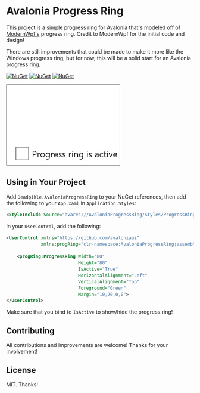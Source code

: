 # Avalonia Progress Ring

This project is a simple progress ring for Avalonia that's modeled off of [ModernWpf's](https://github.com/Kinnara/ModernWpf) progress ring. Credit to ModernWpf for the initial code and design!

There are still improvements that could be made to make it more like the Windows progress ring, but for now, this will be a solid start for an Avalonia progress ring.

[![NuGet](https://img.shields.io/nuget/v/Deadpikle.AvaloniaProgressRing.svg?style=flat-square)](https://www.nuget.org/packages/Deadpikle.AvaloniaProgressRing/)
[![NuGet](https://img.shields.io/nuget/dt/Deadpikle.AvaloniaProgressRing.svg?style=flat-square)](https://www.nuget.org/packages/Deadpikle.AvaloniaProgressRing/)
[![NuGet](https://img.shields.io/github/issues/Deadpikle/AvaloniaProgressRing.svg?style=flat-square)](https://github.com/Deadpikle/AvaloniaProgressRing/issues)

![Progress Ring GIF](img/progress-ring-gif.gif)

## Using in Your Project

Add `Deadpikle.AvaloniaProgressRing` to your NuGet references, then add the following to your `App.xaml` in `Application.Styles`:

```xml
<StyleInclude Source="avares://AvaloniaProgressRing/Styles/ProgressRing.xaml"/>
```

In your `UserControl`, add the following:

```xml
<UserControl xmlns="https://github.com/avaloniaui"
             xmlns:progRing="clr-namespace:AvaloniaProgressRing;assembly=AvaloniaProgressRing">
    
    <progRing:ProgressRing Width="80" 
                           Height="80"
                           IsActive="True"
                           HorizontalAlignment="Left"
                           VerticalAlignment="Top"
                           Foreground="Green"
                           Margin="10,20,0,0">
</UserControl>
```

Make sure that you bind to `IsActive` to show/hide the progress ring!

## Contributing

All contributions and improvements are welcome! Thanks for your involvement!

## License

MIT. Thanks!
